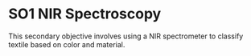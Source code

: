 # SO1 NIR Spectroscopy 
This secondary objective involves using a NIR spectrometer to classify textile based on color and material.